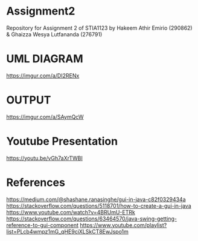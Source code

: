 # Assignment2
Repository for Assignment 2 of STIA1123
by Hakeem Athir Emirio (290862) & Ghaizza Wesya Lutfananda (276791)
# UML DIAGRAM
https://imgur.com/a/DI2RENx
# OUTPUT
https://imgur.com/a/SAymQcW
# Youtube Presentation
https://youtu.be/vGh7aXrTWBI
# References
https://medium.com/@shashane.ranasinghe/gui-in-java-c82f0329434a
https://stackoverflow.com/questions/5118701/how-to-create-a-gui-in-java
https://www.youtube.com/watch?v=4BRUmU-ETRk
https://stackoverflow.com/questions/63464570/java-swing-getting-reference-to-gui-component
https://www.youtube.com/playlist?list=PLcb4wmpz1mG_qHE9ciXLSkCT8EwJspo1m
